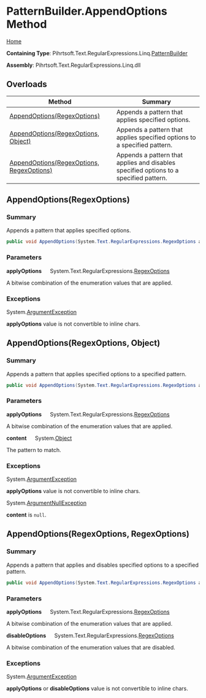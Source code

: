# PatternBuilder\.AppendOptions Method

[Home](../../../../../../README.md)

**Containing Type**: Pihrtsoft\.Text\.RegularExpressions\.Linq\.[PatternBuilder](../README.md)

**Assembly**: Pihrtsoft\.Text\.RegularExpressions\.Linq\.dll

## Overloads

| Method | Summary |
| ------ | ------- |
| [AppendOptions(RegexOptions)](#Pihrtsoft_Text_RegularExpressions_Linq_PatternBuilder_AppendOptions_System_Text_RegularExpressions_RegexOptions_) | Appends a pattern that applies specified options\. |
| [AppendOptions(RegexOptions, Object)](#Pihrtsoft_Text_RegularExpressions_Linq_PatternBuilder_AppendOptions_System_Text_RegularExpressions_RegexOptions_System_Object_) | Appends a pattern that applies specified options to a specified pattern\. |
| [AppendOptions(RegexOptions, RegexOptions)](#Pihrtsoft_Text_RegularExpressions_Linq_PatternBuilder_AppendOptions_System_Text_RegularExpressions_RegexOptions_System_Text_RegularExpressions_RegexOptions_) | Appends a pattern that applies and disables specified options to a specified pattern\. |

## AppendOptions\(RegexOptions\) <a name="Pihrtsoft_Text_RegularExpressions_Linq_PatternBuilder_AppendOptions_System_Text_RegularExpressions_RegexOptions_"></a>

### Summary

Appends a pattern that applies specified options\.

```csharp
public void AppendOptions(System.Text.RegularExpressions.RegexOptions applyOptions)
```

### Parameters

**applyOptions** &emsp; System\.Text\.RegularExpressions\.[RegexOptions](https://docs.microsoft.com/en-us/dotnet/api/system.text.regularexpressions.regexoptions)

A bitwise combination of the enumeration values that are applied\.

### Exceptions

System\.[ArgumentException](https://docs.microsoft.com/en-us/dotnet/api/system.argumentexception)

**applyOptions** value is not convertible to inline chars\.

## AppendOptions\(RegexOptions, Object\) <a name="Pihrtsoft_Text_RegularExpressions_Linq_PatternBuilder_AppendOptions_System_Text_RegularExpressions_RegexOptions_System_Object_"></a>

### Summary

Appends a pattern that applies specified options to a specified pattern\.

```csharp
public void AppendOptions(System.Text.RegularExpressions.RegexOptions applyOptions, object content)
```

### Parameters

**applyOptions** &emsp; System\.Text\.RegularExpressions\.[RegexOptions](https://docs.microsoft.com/en-us/dotnet/api/system.text.regularexpressions.regexoptions)

A bitwise combination of the enumeration values that are applied\.

**content** &emsp; System\.[Object](https://docs.microsoft.com/en-us/dotnet/api/system.object)

The pattern to match\.

### Exceptions

System\.[ArgumentException](https://docs.microsoft.com/en-us/dotnet/api/system.argumentexception)

**applyOptions** value is not convertible to inline chars\.

System\.[ArgumentNullException](https://docs.microsoft.com/en-us/dotnet/api/system.argumentnullexception)

**content** is `null`\.

## AppendOptions\(RegexOptions, RegexOptions\) <a name="Pihrtsoft_Text_RegularExpressions_Linq_PatternBuilder_AppendOptions_System_Text_RegularExpressions_RegexOptions_System_Text_RegularExpressions_RegexOptions_"></a>

### Summary

Appends a pattern that applies and disables specified options to a specified pattern\.

```csharp
public void AppendOptions(System.Text.RegularExpressions.RegexOptions applyOptions, System.Text.RegularExpressions.RegexOptions disableOptions)
```

### Parameters

**applyOptions** &emsp; System\.Text\.RegularExpressions\.[RegexOptions](https://docs.microsoft.com/en-us/dotnet/api/system.text.regularexpressions.regexoptions)

A bitwise combination of the enumeration values that are applied\.

**disableOptions** &emsp; System\.Text\.RegularExpressions\.[RegexOptions](https://docs.microsoft.com/en-us/dotnet/api/system.text.regularexpressions.regexoptions)

A bitwise combination of the enumeration values that are disabled\.

### Exceptions

System\.[ArgumentException](https://docs.microsoft.com/en-us/dotnet/api/system.argumentexception)

**applyOptions** or **disableOptions** value is not convertible to inline chars\.

